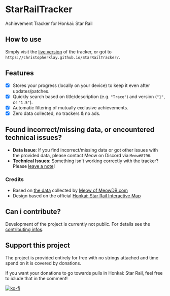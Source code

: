 # StarRailTracker
Achievement Tracker for Honkai: Star Rail

## How to use
Simply visit the [live version](https://christopherklay.github.io/StarRailTracker/) of the tracker, or got to `https://christopherklay.github.io/StarRailTracker/`.

## Features
- [x] Stores your progress (locally on your device) to keep it even after updates/patches.
- [x] Quickly search based on title/description (e.g. `"Trace"`) and version (`"1"`, or `"1.5"`).
- [x] Automatic filtering of mutually exclusive achievements.
- [x] Zero data collected, no trackers & no ads.

## Found incorrect/missing data, or encountered technical issues?

* **Data  Issue**: If you find incorrect/missing data or got other issues with the provided data, please contact Meow on Discord via `Meow#8796`.
* **Technical Issues**: Something isn't working correctly with the tracker? Please [leave a note](https://github.com/ChristopherKlay/StarRailTracker/issues)!

### Credits
* Based on [the data](https://docs.google.com/spreadsheets/d/1zewLHLp-WnpTnIT4TdbSoUvnCtAOq0_p__ZyFsJZAEg/edit#gid=0) collected by [Meow of MeowDB.com](https://meowdb.com/)
* Design based on the official [Honkai: Star Rail Interactive Map](https://act.hoyolab.com/sr/app/interactive-map/index.html)

## Can i contribute?
Development of the project is currently not public. For details see the [contributing infos](https://github.com/ChristopherKlay/StarRailTracker/blob/main/.github/contributing.md).

## Support this project
The project is provided entirely for free with no strings attached and time spend on it is covered by donations.

If you want your donations to go towards pulls in Honkai: Star Rail, feel free to iclude that in the comment!

[![ko-fi](https://ko-fi.com/img/githubbutton_sm.svg)](https://ko-fi.com/B0B079EUW)
